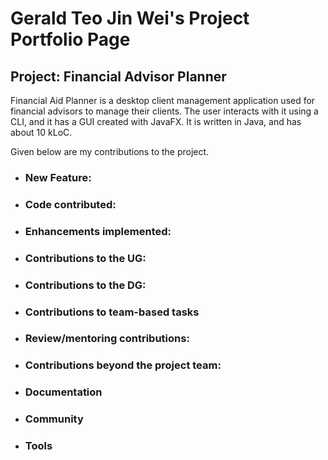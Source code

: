 # Gerald Teo Jin Wei's Project Portfolio Page

## Project: Financial Advisor Planner

Financial Aid Planner is a desktop client management application used for financial advisors to manage their clients. The user interacts with it using a CLI, and it has a GUI created with JavaFX. It is written in Java, and has about 10 kLoC.

Given below are my contributions to the project.

- ### New Feature:
- ### Code contributed:
- ### Enhancements implemented:
- ### Contributions to the UG:
- ### Contributions to the DG:
- ### Contributions to team-based tasks
- ### Review/mentoring contributions:
- ### Contributions beyond the project team:
- ### Documentation
- ### Community
- ### Tools
